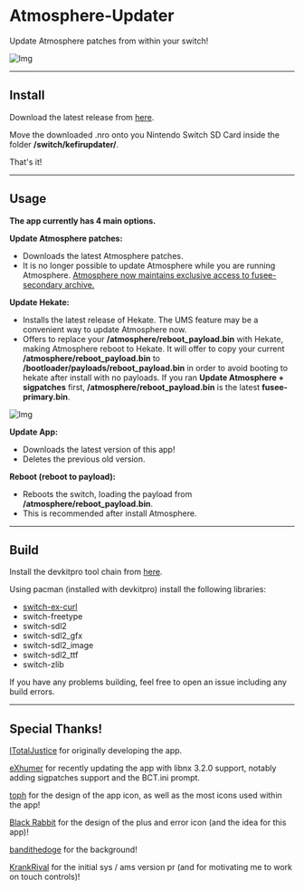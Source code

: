 # Atmosphere-Updater

Update Atmosphere patches from within your switch!

![Img](images/example.jpg)

----

## Install

Download the latest release from [here](https://github.com/JackInTheShop/kefirupdater/releases).

Move the downloaded .nro onto you Nintendo Switch SD Card inside the folder **/switch/kefirupdater/**.

That's it!

----

## Usage

__**The app currently has 4 main options.**__

**Update Atmosphere patches:**

* Downloads the latest Atmosphere patches. 
* It is no longer possible to update Atmosphere while you are running Atmosphere. [Atmosphere now maintains exclusive access to fusee-secondary archive.](https://github.com/Atmosphere-NX/Atmosphere/commit/5b02c77400e8551199fefdbc36b1eb3ff86374dc)

**Update Hekate:**

* Installs the latest release of Hekate. The UMS feature may be a convenient way to update Atmosphere now.
* Offers to replace your **/atmosphere/reboot_payload.bin** with Hekate, making Atmosphere reboot to Hekate. It will offer to copy your current **/atmosphere/reboot_payload.bin** to **/bootloader/payloads/reboot_payload.bin** in order to avoid booting to hekate after install with no payloads. If you ran **Update Atmosphere + sigpatches** first, **/atmosphere/reboot_payload.bin** is the latest **fusee-primary.bin**.

![Img](images/reboot_hekate.jpg)

**Update App:**

* Downloads the latest version of this app!
* Deletes the previous old version.

**Reboot (reboot to payload):**

* Reboots the switch, loading the payload from **/atmosphere/reboot_payload.bin**.
* This is recommended after install Atmosphere.

----

## Build

Install the devkitpro tool chain from [here](https://devkitpro.org/wiki/Getting_Started).

 Using pacman (installed with devkitpro) install the following libraries:
* [switch-ex-curl](https://www.github.com/eXhumer/switch-ex-curl/)
* switch-freetype
* switch-sdl2
* switch-sdl2_gfx
* switch-sdl2_image
* switch-sdl2_ttf
* switch-zlib

If you have any problems building, feel free to open an issue including any build errors.
 
----

## Special Thanks!

[ITotalJustice](ITotalJustice) for originally developing the app.

[eXhumer](eXhumer) for recently updating the app with libnx 3.2.0 support, notably adding sigpatches support and the BCT.ini prompt. 

[toph](https://github.com/sudot0ph) for the design of the app icon, as well as the most icons used within the app!

[Black Rabbit](https://github.com/BlackRabbit22) for the design of the plus and error icon (and the idea for this app)!

[bandithedoge](https://github.com/bandithedoge) for the background!

[KrankRival](https://github.com/KranKRival) for the initial sys / ams version pr (and for motivating me to work on touch controls)!
